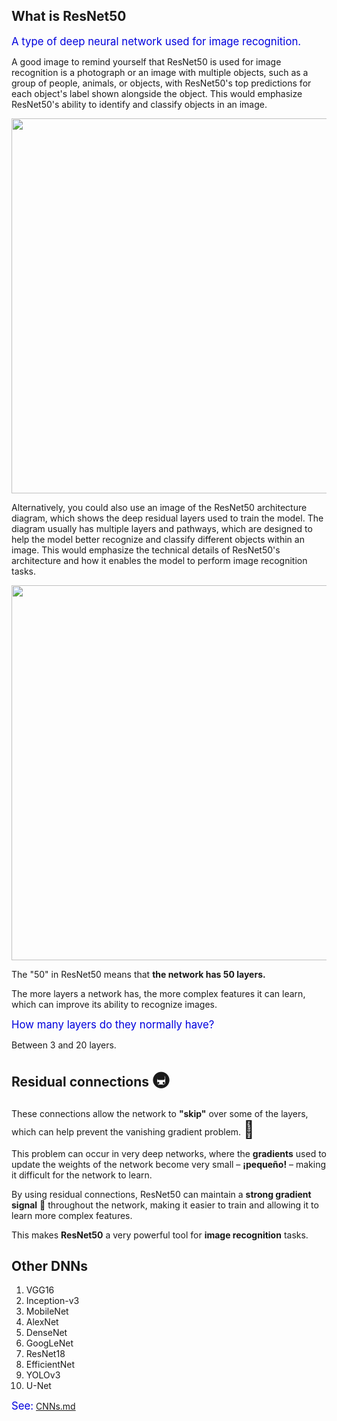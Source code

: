 ## What is ResNet50

<span style="color:#0000dd;font-size:larger;">A type of deep neural network used for image 
recognition.</span>

<!--<img src="https://1.cms.s81c.com/sites/default/files/2021-01-06/ICLH_Diagram_Batch_01_03-DeepNeuralNetwork-WHITEBG.png" width="600">-->

A good image to remind yourself that ResNet50 is used for image recognition is a photograph or an image with multiple objects, such as a group of people, animals, or objects, with ResNet50's top predictions for each object's label shown alongside the object. This would emphasize ResNet50's ability to identify and classify objects in an image.

<img src="https://azati.ai/wp-content/uploads/2020/04/object-detection-800x400-1.jpg" width="600">

Alternatively, you could also use an image of the ResNet50 architecture diagram, which shows the deep residual layers used to train the model. The diagram usually has multiple layers and pathways, which are designed to help the model better recognize and classify different objects within an image. This would emphasize the technical details of ResNet50's architecture and how it enables the model to perform image recognition tasks.

<!--<img src="https://i.ytimg.com/vi/mGMpHyiN5lk/maxresdefault.jpg" width="600">-->

<img src="https://miro.medium.com/max/1200/0*tH9evuOFqk8F41FG.png" width="600">

The "50" in ResNet50 means that **the network has 50 layers.**

The more layers a network has, the more complex features it can learn, which can improve its ability to recognize images.

<span style="color:#0000dd;font-size:larger;">How many layers do they normally have?</span>

Between 3 and 20 layers.

## Residual connections <span style="font-size:27px;">🚇</span>

These connections allow the network to **"skip"** over some of the layers, which can help prevent the vanishing gradient problem. <span style="font-size:27px;">💨</span>

This problem can occur in very deep networks, where the **gradients** used to update the weights of the network become very small &ndash; **¡pequeño!** &ndash; making it difficult for the network to learn.

By using residual connections, ResNet50 can maintain a **strong gradient signal** 📶 throughout the network, making it easier to train and allowing it to learn more complex features.

This makes **ResNet50** a very powerful tool for **image recognition** tasks.

## Other DNNs

1. VGG16
1. Inception-v3
1. MobileNet
1. AlexNet
1. DenseNet
1. GoogLeNet
1. ResNet18
1. EfficientNet
1. YOLOv3
1. U-Net

<span style="color:#0000dd;font-size:larger;">See:</span> [CNNs.md](../CNNs.md)

<br>
